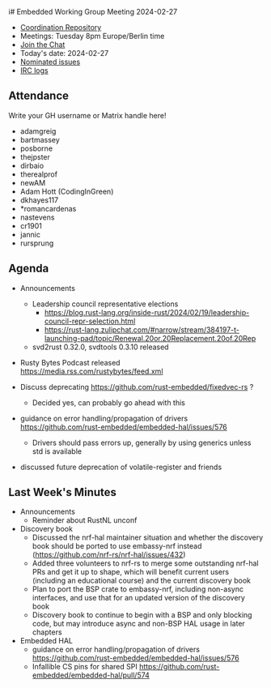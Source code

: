 i# Embedded Working Group Meeting 2024-02-27

* [Coordination Repository]
* Meetings: Tuesday 8pm Europe/Berlin time
* [Join the Chat]
* Today's date: 2024-02-27
* [Nominated issues](https://github.com/search?q=org%3Arust-embedded+label%3Anominated+is%3Aopen&type=Issues)
* [IRC logs]

[Coordination Repository]: https://github.com/rust-embedded/wg
[Join the Chat]: https://matrix.to/#/#rust-embedded:matrix.org
[IRC logs]: https://libera.irclog.whitequark.org/rust-embedded/2024-02-27

## Attendance

Write your GH username or Matrix handle here!

* adamgreig
* bartmassey
* posborne
* thejpster
* dirbaio
* therealprof
* newAM
* Adam Hott (CodingInGreen)
* dkhayes117
* *romancardenas
* nastevens
* cr1901
* jannic
* rursprung

## Agenda

* Announcements
    * Leadership council representative elections
        * https://blog.rust-lang.org/inside-rust/2024/02/19/leadership-council-repr-selection.html
        * https://rust-lang.zulipchat.com/#narrow/stream/384197-t-launching-pad/topic/Renewal.20or.20Replacement.20of.20Rep
    * svd2rust 0.32.0, svdtools 0.3.10 released
   
* Rusty Bytes Podcast released 
https://media.rss.com/rustybytes/feed.xml
* Discuss deprecating https://github.com/rust-embedded/fixedvec-rs ?
    * Decided yes, can probably go ahead with this
* guidance on error handling/propagation of drivers https://github.com/rust-embedded/embedded-hal/issues/576
    * Drivers should pass errors up, generally by using generics unless std is available
* discussed future deprecation of volatile-register and friends

## Last Week's Minutes

* Announcements
    * Reminder about RustNL unconf
* Discovery book
    * Discussed the nrf-hal maintainer situation and whether the discovery book should be ported to use embassy-nrf instead (https://github.com/nrf-rs/nrf-hal/issues/432)
    * Added three volunteers to nrf-rs to merge some outstanding nrf-hal PRs and get it up to shape, which will benefit current users (including an educational course) and the current discovery book
    * Plan to port the BSP crate to embassy-nrf, including non-async interfaces, and use that for an updated version of the discovery book
    * Discovery book to continue to begin with a BSP and only blocking code, but may introduce async and non-BSP HAL usage in later chapters
* Embedded HAL
    * guidance on error handling/propagation of drivers https://github.com/rust-embedded/embedded-hal/issues/576
    * Infallible CS pins for shared SPI https://github.com/rust-embedded/embedded-hal/pull/574
